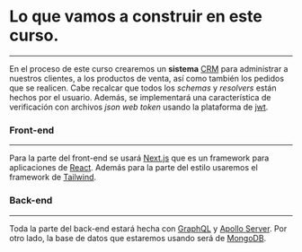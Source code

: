 # Lo que vamos a construir en este curso.
---
En el proceso de este curso crearemos un **sistema** [CRM](https://www.salesforce.com/mx/crm/) para administrar a nuestros clientes, a los productos de venta, así como también los pedidos que se realicen.
Cabe recalcar que todos los *schemas* y *resolvers* están hechos por el usuario.
Además, se implementará una característica de verificación con archivos *json web token* usando la plataforma de [jwt](https://jwt.io/).

### Front-end
---
Para la parte del front-end se usará [Next.js](https://nextjs.org/) que es un framework para aplicaciones de [React](https://es.react.dev/). Además para la parte del estilo usaremos el framework de [Tailwind](https://tailwindcss.com/).

### Back-end
---
Toda la parte del back-end estará hecha con [GraphQL](https://graphql.org/) y [Apollo Server](https://www.apollographql.com/).
Por otro lado, la base de datos que estaremos usando será de [MongoDB](https://www.mongodb.com/es).
